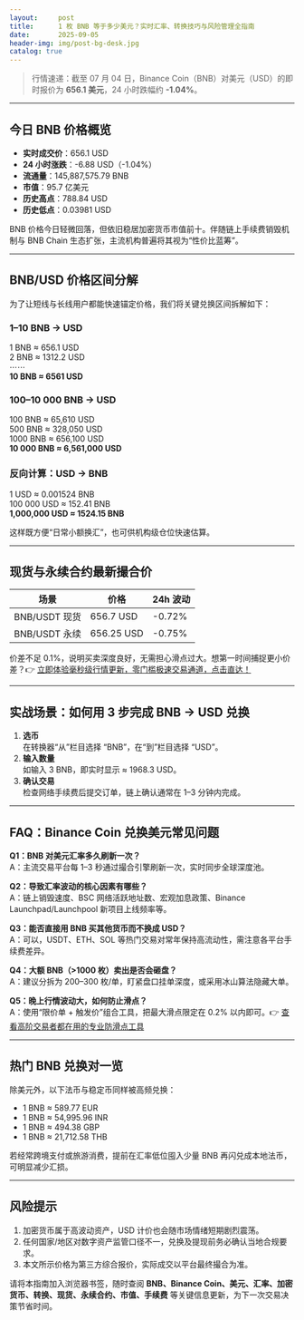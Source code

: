 ```yaml
---
layout:     post
title:      1 枚 BNB 等于多少美元？实时汇率、转换技巧与风险管理全指南
date:       2025-09-05
header-img: img/post-bg-desk.jpg
catalog: true
---
```


> 行情速递：截至 07 月 04 日，Binance Coin（BNB）对美元（USD）的即时报价为 **656.1 美元**，24 小时跌幅约 **-1.04%**。

---

## 今日 BNB 价格概览

- **实时成交价**：656.1 USD  
- **24 小时涨跌**：-6.88 USD（-1.04%）  
- **流通量**：145,887,575.79 BNB  
- **市值**：95.7 亿美元  
- **历史高点**：788.84 USD  
- **历史低点**：0.03981 USD

BNB 价格今日轻微回落，但依旧稳居加密货币市值前十。伴随链上手续费销毁机制与 BNB Chain 生态扩张，主流机构普遍将其视为“性价比蓝筹”。

---

## BNB/USD 价格区间分解

为了让短线与长线用户都能快速锚定价格，我们将关键兑换区间拆解如下：

### 1–10 BNB → USD

1 BNB ≈ 656.1 USD  
2 BNB ≈ 1312.2 USD  
⋯⋯  
**10 BNB ≈ 6561 USD**

### 100–10 000 BNB → USD

100 BNB ≈ 65,610 USD  
500 BNB ≈ 328,050 USD  
1000 BNB ≈ 656,100 USD  
**10 000 BNB ≈ 6,561,000 USD**

### 反向计算：USD → BNB

1 USD ≈ 0.001524 BNB  
100 000 USD ≈ 152.41 BNB  
**1,000,000 USD ≈ 1524.15 BNB**

这样既方便“日常小额换汇”，也可供机构级仓位快速估算。

---

## 现货与永续合约最新撮合价

| 场景 | 价格 | 24h 波动 |
| --- | --- | --- |
| BNB/USDT 现货 | 656.7 USD | -0.72% |
| BNB/USDT 永续 | 656.25 USD | -0.75% |

价差不足 0.1%，说明买卖深度良好，无需担心滑点过大。想第一时间捕捉更小价差？👉 [立即体验毫秒级行情更新，零门槛极速交易通道，点击直达！](https://okxdog.com/)

---

## 实战场景：如何用 3 步完成 BNB → USD 兑换

1. **选币**  
   在转换器“从”栏目选择 “BNB”，在“到”栏目选择 “USD”。  
2. **输入数量**  
   如输入 3 BNB，即实时显示 ≈ 1968.3 USD。  
3. **确认交易**  
   检查网络手续费后提交订单，链上确认通常在 1–3 分钟内完成。

---

## FAQ：Binance Coin 兑换美元常见问题

**Q1：BNB 对美元汇率多久刷新一次？**  
A：主流交易平台每 1–3 秒通过撮合引擎刷新一次，实时同步全球深度池。

**Q2：导致汇率波动的核心因素有哪些？**  
A：链上销毁速度、BSC 网络活跃地址数、宏观加息政策、Binance Launchpad/Launchpool 新项目上线频率等。

**Q3：能否直接用 BNB 买其他货币而不换成 USD？**  
A：可以，USDT、ETH、SOL 等热门交易对常年保持高流动性，需注意各平台手续费差异。

**Q4：大额 BNB（>1000 枚）卖出是否会砸盘？**  
A：建议分拆为 200–300 枚/单，盯紧盘口挂单深度，或采用冰山算法隐藏大单。

**Q5：晚上行情波动大，如何防止滑点？**  
A：使用“限价单 + 触发价”组合工具，把最大滑点限定在 0.2% 以内即可。👉 [查看高阶交易者都在用的专业防滑点工具](https://okxdog.com/)

---

## 热门 BNB 兑换对一览

除美元外，以下法币与稳定币同样被高频兑换：

- 1 BNB ≈ 589.77 EUR  
- 1 BNB ≈ 54,995.96 INR  
- 1 BNB ≈ 494.38 GBP  
- 1 BNB ≈ 21,712.58 THB

若经常跨境支付或旅游消费，提前在汇率低位囤入少量 BNB 再闪兑成本地法币，可明显减少汇损。

---

## 风险提示

1. 加密货币属于高波动资产，USD 计价也会随市场情绪短期剧烈震荡。  
2. 任何国家/地区对数字资产监管口径不一，兑换及提现前务必确认当地合规要求。  
3. 本文所示价格为第三方综合报价，实际成交以平台最终撮合为准。

请将本指南加入浏览器书签，随时查阅 **BNB、Binance Coin、美元、汇率、加密货币、转换、现货、永续合约、市值、手续费** 等关键信息更新，为下一次交易决策节省时间。
